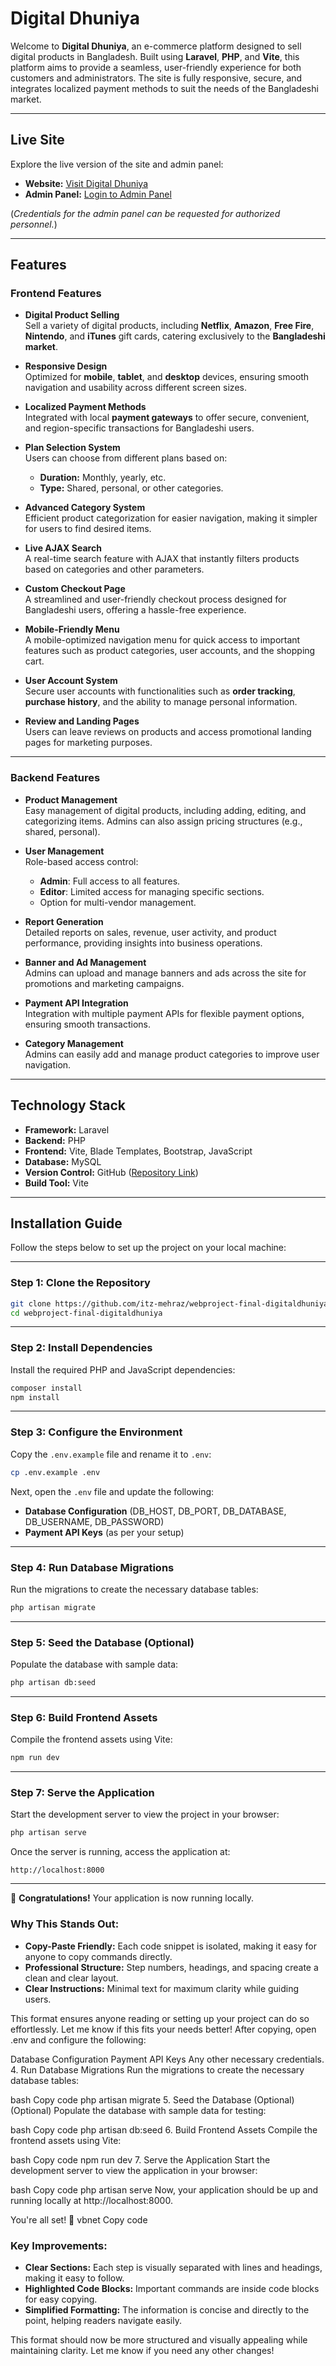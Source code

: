 # Digital Dhuniya

Welcome to **Digital Dhuniya**, an e-commerce platform designed to sell digital products in Bangladesh. Built using **Laravel**, **PHP**, and **Vite**, this platform aims to provide a seamless, user-friendly experience for both customers and administrators. The site is fully responsive, secure, and integrates localized payment methods to suit the needs of the Bangladeshi market.

---

## **Live Site**

Explore the live version of the site and admin panel:

- **Website:** [Visit Digital Dhuniya](https://khondokar-mehraz.xyz/)
- **Admin Panel:** [Login to Admin Panel](https://khondokar-mehraz.xyz/admin/login)

(*Credentials for the admin panel can be requested for authorized personnel.*)

---

## **Features**

### **Frontend Features**

- **Digital Product Selling**  
  Sell a variety of digital products, including **Netflix**, **Amazon**, **Free Fire**, **Nintendo**, and **iTunes** gift cards, catering exclusively to the **Bangladeshi market**.

- **Responsive Design**  
  Optimized for **mobile**, **tablet**, and **desktop** devices, ensuring smooth navigation and usability across different screen sizes.

- **Localized Payment Methods**  
  Integrated with local **payment gateways** to offer secure, convenient, and region-specific transactions for Bangladeshi users.

- **Plan Selection System**  
  Users can choose from different plans based on:
  - **Duration:** Monthly, yearly, etc.
  - **Type:** Shared, personal, or other categories.

- **Advanced Category System**  
  Efficient product categorization for easier navigation, making it simpler for users to find desired items.

- **Live AJAX Search**  
  A real-time search feature with AJAX that instantly filters products based on categories and other parameters.

- **Custom Checkout Page**  
  A streamlined and user-friendly checkout process designed for Bangladeshi users, offering a hassle-free experience.

- **Mobile-Friendly Menu**  
  A mobile-optimized navigation menu for quick access to important features such as product categories, user accounts, and the shopping cart.

- **User Account System**  
  Secure user accounts with functionalities such as **order tracking**, **purchase history**, and the ability to manage personal information.

- **Review and Landing Pages**  
  Users can leave reviews on products and access promotional landing pages for marketing purposes.

---

### **Backend Features**

- **Product Management**  
  Easy management of digital products, including adding, editing, and categorizing items. Admins can also assign pricing structures (e.g., shared, personal).

- **User Management**  
  Role-based access control:
  - **Admin**: Full access to all features.
  - **Editor**: Limited access for managing specific sections.
  - Option for multi-vendor management.

- **Report Generation**  
  Detailed reports on sales, revenue, user activity, and product performance, providing insights into business operations.

- **Banner and Ad Management**  
  Admins can upload and manage banners and ads across the site for promotions and marketing campaigns.

- **Payment API Integration**  
  Integration with multiple payment APIs for flexible payment options, ensuring smooth transactions.

- **Category Management**  
  Admins can easily add and manage product categories to improve user navigation.

---

## **Technology Stack**

- **Framework:** Laravel  
- **Backend:** PHP  
- **Frontend:** Vite, Blade Templates, Bootstrap, JavaScript  
- **Database:** MySQL  
- **Version Control:** GitHub ([Repository Link](https://github.com/itz-mehraz/webproject-final-digitaldhuniya))  
- **Build Tool:** Vite

---

## **Installation Guide**

Follow the steps below to set up the project on your local machine:

---

### Step 1: Clone the Repository

```bash
git clone https://github.com/itz-mehraz/webproject-final-digitaldhuniya.git
cd webproject-final-digitaldhuniya
```

---

### Step 2: Install Dependencies

Install the required PHP and JavaScript dependencies:

```bash
composer install
npm install
```

---

### Step 3: Configure the Environment

Copy the `.env.example` file and rename it to `.env`:

```bash
cp .env.example .env
```

Next, open the `.env` file and update the following:

- **Database Configuration** (DB_HOST, DB_PORT, DB_DATABASE, DB_USERNAME, DB_PASSWORD)
- **Payment API Keys** (as per your setup)

---

### Step 4: Run Database Migrations

Run the migrations to create the necessary database tables:

```bash
php artisan migrate
```

---

### Step 5: Seed the Database (Optional)

Populate the database with sample data:

```bash
php artisan db:seed
```

---

### Step 6: Build Frontend Assets

Compile the frontend assets using Vite:

```bash
npm run dev
```

---

### Step 7: Serve the Application

Start the development server to view the project in your browser:

```bash
php artisan serve
```

Once the server is running, access the application at:

```
http://localhost:8000
```

---

🎉 **Congratulations!** Your application is now running locally.


### Why This Stands Out:
- **Copy-Paste Friendly:** Each code snippet is isolated, making it easy for anyone to copy commands directly.
- **Professional Structure:** Step numbers, headings, and spacing create a clean and clear layout.
- **Clear Instructions:** Minimal text for maximum clarity while guiding users.

This format ensures anyone reading or setting up your project can do so effortlessly. Let me know if this fits your needs better!
After copying, open .env and configure the following:

Database Configuration
Payment API Keys
Any other necessary credentials.
4. Run Database Migrations
Run the migrations to create the necessary database tables:

bash
Copy code
php artisan migrate
5. Seed the Database (Optional)
(Optional) Populate the database with sample data for testing:

bash
Copy code
php artisan db:seed
6. Build Frontend Assets
Compile the frontend assets using Vite:

bash
Copy code
npm run dev
7. Serve the Application
Start the development server to view the application in your browser:

bash
Copy code
php artisan serve
Now, your application should be up and running locally at http://localhost:8000.

You're all set! 🚀
vbnet
Copy code

### Key Improvements:
- **Clear Sections:** Each step is visually separated with lines and headings, making it easy to follow.
- **Highlighted Code Blocks:** Important commands are inside code blocks for easy copying.
- **Simplified Formatting:** The information is concise and directly to the point, helping readers navigate easily.

This format should now be more structured and visually appealing while maintaining clarity. Let me know if you need any other changes!
